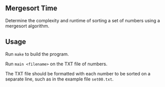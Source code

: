 ## Mergesort Time
Determine the complexity and runtime of sorting a set of numbers using a mergesort algorithm.

## Usage
Run ```make``` to build the program.

Run ```main <filename>``` on the TXT file of numbers.

The TXT file should be formatted with each number to be sorted on a separate line, such as in the example file  ```set00.txt```.
